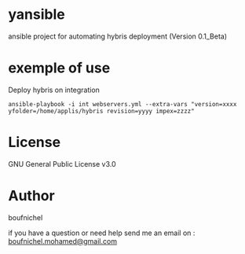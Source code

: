 # yansible
ansible project for automating hybris deployment (Version 0.1_Beta)

# exemple of use
Deploy hybris on integration
```
ansible-playbook -i int webservers.yml --extra-vars "version=xxxx yfolder=/home/applis/hybris revision=yyyy impex=zzzz"
```
# License
GNU General Public License v3.0

# Author
boufnichel

if you have a question or need help send me an email on : boufnichel.mohamed@gmail.com
